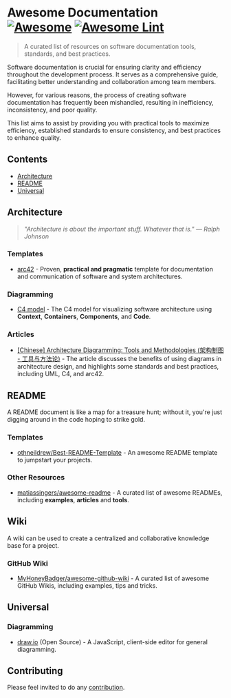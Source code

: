 <!--lint ignore awesome-git-repo-age-->

# Awesome Documentation [![Awesome](https://awesome.re/badge.svg)](https://awesome.re) [![Awesome Lint](https://github.com/pengqun/awesome-documentation/actions/workflows/action.yml/badge.svg)](https://github.com/pengqun/awesome-documentation/actions/workflows/action.yml)

> A curated list of resources on software documentation tools, standards, and best practices.

Software documentation is crucial for ensuring clarity and efficiency throughout the development process. It serves as a comprehensive guide, facilitating better understanding and collaboration among team members.

However, for various reasons, the process of creating software documentation has frequently been mishandled, resulting in inefficiency, inconsistency, and poor quality.

This list aims to assist by providing you with practical tools to maximize efficiency, established standards to ensure consistency, and best practices to enhance quality.

## Contents

- [Architecture](#architecture)
- [README](#readme)
- [Universal](#universal)

## Architecture

> _"Architecture is about the important stuff. Whatever that is."  — Ralph Johnson_

### Templates

- [arc42](https://arc42.org/) - Proven, **practical and pragmatic** template for documentation and communication of software and system architectures.

### Diagramming

- [C4 model](https://c4model.com) - The C4 model for visualizing software architecture using **Context**, **Containers**, **Components**, and **Code**.

### **Articles**

- [\[Chinese\] Architecture Diagramming: Tools and Methodologies \(架构制图 - 工具与方法论\)](https://developer.aliyun.com/article/774446) - The article discusses the benefits of using diagrams in architecture design, and highlights some standards and best practices, including UML,  C4, and arc42.

## README

A README document is like a map for a treasure hunt; without it, you're just digging around in the code hoping to strike gold.

### Templates

- [othneildrew/Best-README-Template](https://github.com/othneildrew/Best-README-Template) - An awesome README template to jumpstart your projects.

### Other Resources

- [matiassingers/awesome-readme](https://github.com/matiassingers/awesome-readme#readme) - A curated list of awesome READMEs, including **examples**, **articles** and **tools**.

## Wiki

A wiki can be used to create a centralized and collaborative knowledge base for a project.

### GitHub Wiki

- [MyHoneyBadger/awesome-github-wiki](https://github.com/MyHoneyBadger/awesome-github-wiki) - A curated list of awesome GitHub Wikis, including examples, tips and tricks.

## Universal

### Diagramming

- [draw.io](https://github.com/jgraph/drawio) (Open Source) - A JavaScript, client-side editor for general diagramming.

## Contributing

Please feel invited to do any [contribution](CONTRIBUTING.md).
